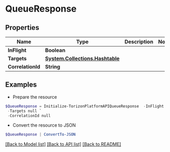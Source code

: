 # QueueResponse
## Properties

Name | Type | Description | Notes
------------ | ------------- | ------------- | -------------
**InFlight** | **Boolean** |  | 
**Targets** | [**System.Collections.Hashtable**](TargetImage.md) |  | 
**CorrelationId** | **String** |  | 

## Examples

- Prepare the resource
```powershell
$QueueResponse = Initialize-TorizonPlatformAPIQueueResponse  -InFlight null `
 -Targets null `
 -CorrelationId null
```

- Convert the resource to JSON
```powershell
$QueueResponse | ConvertTo-JSON
```

[[Back to Model list]](../README.md#documentation-for-models) [[Back to API list]](../README.md#documentation-for-api-endpoints) [[Back to README]](../README.md)

